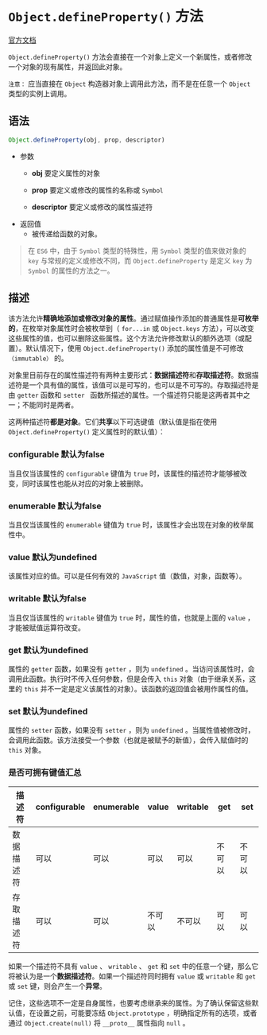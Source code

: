 # `Object.defineProperty()` 方法

[官方文档](https://developer.mozilla.org/zh-CN/docs/Web/JavaScript/Reference/Global_Objects/Object/defineProperty)

`Object.defineProperty()` 方法会直接在一个对象上定义一个新属性，或者修改一个对象的现有属性，并返回此对象。

`注意：` 应当直接在 `Object` 构造器对象上调用此方法，而不是在任意一个 `Object` 类型的实例上调用。

## 语法

```javascript
Object.defineProperty(obj, prop, descriptor)
```

* 参数
  + **obj**  要定义属性的对象
  + **prop** 要定义或修改的属性的名称或 `Symbol`

  + **descriptor** 要定义或修改的属性描述符
* 返回值
  + 被传递给函数的对象。

 

> 在 `ES6` 中，由于 `Symbol` 类型的特殊性，用 `Symbol` 类型的值来做对象的 `key` 与常规的定义或修改不同，而 `Object.defineProperty` 是定义 `key` 为 `Symbol` 的属性的方法之一。

## 描述

该方法允许**精确地添加或修改对象的属性**。通过赋值操作添加的普通属性是**可枚举的**，在枚举对象属性时会被枚举到（ `for...in` 或 `Object.keys` 方法），可以改变这些属性的值，也可以删除这些属性。这个方法允许修改默认的额外选项（或配置）。默认情况下，使用 `Object.defineProperty()` 添加的属性值是不可修改 `（immutable）` 的。

对象里目前存在的属性描述符有两种主要形式：**数据描述符**和**存取描述符**。数据描述符是一个具有值的属性，该值可以是可写的，也可以是不可写的。存取描述符是由 `getter` 函数和 `setter ` 函数所描述的属性。一个描述符只能是这两者其中之一；不能同时是两者。

这两种描述符**都是对象**。它们**共享**以下可选键值（默认值是指在使用 `Object.defineProperty()` 定义属性时的默认值）：

### configurable 默认为false

当且仅当该属性的 `configurable` 键值为 `true` 时，该属性的描述符才能够被改变，同时该属性也能从对应的对象上被删除。

### enumerable 默认为false

当且仅当该属性的 `enumerable` 键值为 `true` 时，该属性才会出现在对象的枚举属性中。

### value 默认为undefined

该属性对应的值。可以是任何有效的 `JavaScript` 值（数值，对象，函数等）。

### writable 默认为false

当且仅当该属性的 `writable` 键值为 `true` 时，属性的值，也就是上面的 `value` ，才能被赋值运算符改变。

### get 默认为undefined

属性的 `getter` 函数，如果没有 `getter` ，则为 `undefined` 。当访问该属性时，会调用此函数。执行时不传入任何参数，但是会传入 `this` 对象（由于继承关系，这里的 `this` 并不一定是定义该属性的对象）。该函数的返回值会被用作属性的值。

### set 默认为undefined

属性的 `setter` 函数，如果没有 `setter` ，则为 `undefined` 。当属性值被修改时，会调用此函数。该方法接受一个参数（也就是被赋予的新值），会传入赋值时的 `this` 对象。

### 是否可拥有键值汇总

|描述符|configurable|enumerable|value|writable|get|set|
|-----|-----|-----|-----|-----|-----|-----|
|数据描述符|可以|可以|可以|可以|不可以|不可以|
|存取描述符|可以|可以|不可以|不可以|可以|可以|

如果一个描述符不具有 `value` 、 `writable` 、 `get` 和 `set` 中的任意一个键，那么它将被认为是一个**数据描述符**。如果一个描述符同时拥有 `value` 或 `writable` 和 `get` 或 `set` 键，则会产生一个**异常**。

记住，这些选项不一定是自身属性，也要考虑继承来的属性。为了确认保留这些默认值，在设置之前，可能要冻结 `Object.prototype` ，明确指定所有的选项，或者通过 `Object.create(null)` 将 `__proto__` 属性指向 `null` 。
